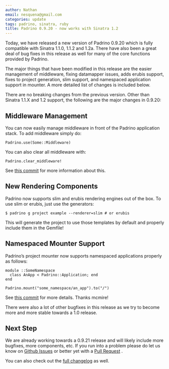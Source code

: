 ```yaml
---
author: Nathan
email: nesquena@gmail.com
categories: update
tags: padrino, sinatra, ruby
title: Padrino 0.9.20 - now works with Sinatra 1.2
---
```


Today, we have released a new version of Padrino 0.9.20 which is fully compatible with Sinatra 1.1.0, 1.1.2 and 1.2a. There have also been a great deal of bug fixes in this release as well for many of the core functions provided by Padrino.

The major things that have been modified in this release are the easier management of middleware, fixing datamapper issues, adds erubis support, fixes to project generation, slim support, and namespaced application support in mounter. A more detailed list of changes is included below.

<break>

There are no breaking changes from the previous version. Other than Sinatra 1.1.X and 1.2 support, the following are the major changes in 0.9.20:

## Middleware Management

You can now easily manage middleware in front of the Padrino application stack. To add middleware simply do:

    Padrino.use(Some::Middleware)

You can also clear all middleware with:

    Padrino.clear_middleware!

See [this commit](https://github.com/padrino/padrino-framework/commit/0a9d11a01c51b5c351bb98b310cff55e4b659c1f) for more information about this.

## New Rendering Components

Padrino now supports slim and erubis rendering engines out of the box. To use slim or erubis, just use the generators:

`$ padrino g project example --renderer=slim # or erubis`

This will generate the project to use those templates by default and properly include them in the Gemfile!

## Namespaced Mounter Support

Padrino’s project mounter now supports namespaced applications properly as follows:

    module ::SomeNamespace
      class AnApp < Padrino::Application; end
    end

    Padrino.mount("some_namespace/an_app").to("/")

See [this commit](https://github.com/padrino/padrino-framework/commit/b7f5bb94d7a4e7264fcc8be5bc0b245f996ee60f) for more details. Thanks mcmire!

There were also a lot of other bugfixes in this release as we try to become more and more stable towards a 1.0 release.

## Next Step

We are already working towards a 0.9.21 release and will likely include more bugfixes, more components, etc. If you run into a problem please do let us know on [Github Issues](https://github.com/padrino/padrino-framework/issues) or better yet with a [Pull Request](https://github.com/padrino/padrino-framework/pulls) .

You can also check out the [full changelog](http://www.padrinorb.com/changes) as well.
